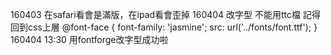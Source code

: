 
160403 在safari看會是滿版，在ipad看會歪掉
160404 改字型 不能用ttc檔 記得回到css上層
@font-face {
  font-family: 'jasmine';
  src: url('../fonts/font.ttf');
}
160404 13:30 用fontforge改字型成功啦
